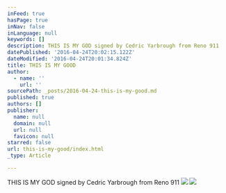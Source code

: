 ```yaml
---
inFeed: true
hasPage: true
inNav: false
inLanguage: null
keywords: []
description: THIS IS MY GOD signed by Cedric Yarbrough from Reno 911
datePublished: '2016-04-24T20:02:15.122Z'
dateModified: '2016-04-24T20:01:34.824Z'
title: THIS IS MY GOOD
author:
  - name: ''
    url: ''
sourcePath: _posts/2016-04-24-this-is-my-good.md
published: true
authors: []
publisher:
  name: null
  domain: null
  url: null
  favicon: null
starred: false
url: this-is-my-good/index.html
_type: Article

---
```

THIS IS MY GOD signed by Cedric Yarbrough from Reno 911
![](https://the-grid-user-content.s3-us-west-2.amazonaws.com/2a10cbe4-5a15-40e5-a724-8392842cb068.jpg)
![](https://the-grid-user-content.s3-us-west-2.amazonaws.com/c7c3d1c0-5fa4-4178-b258-5f790fc5e516.jpg)